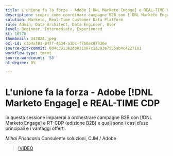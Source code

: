 ```yaml
---
title: L'unione fa la forza - Adobe [!DNL Marketo Engage] e REAL-TIME CDP
description: scopri come coordinare campagne B2B con [!DNL Marketo Engage] e RT-CDP (edizione B2B)
solution: Marketo, Real-Time Customer Data Platform
role: Admin, Data Architect, Data Engineer, User
level: Beginner, Intermediate, Experienced
kt: 10570
thumbnail: 343824.jpeg
exl-id: c3b4af01-047f-4634-a1bc-f7b0ec87936e
source-git-commit: 0d4c3913e2db031097c1a3a3a7555ab4c4227181
workflow-type: tm+mt
source-wordcount: '58'
ht-degree: 0%

---
```


# L&#39;unione fa la forza - Adobe [!DNL Marketo Engage] e REAL-TIME CDP

In questa sessione imparerai a orchestrare campagne B2B con [!DNL Marketo Engage] e RT-CDP (edizione B2B) e quali sono i casi d’uso principali e i vantaggi offerti.

*Mihai Prisacariu* Consulente soluzioni, CJM / Adobe

>[!VIDEO](https://video.tv.adobe.com/v/343824/?quality=12&learn=on)

